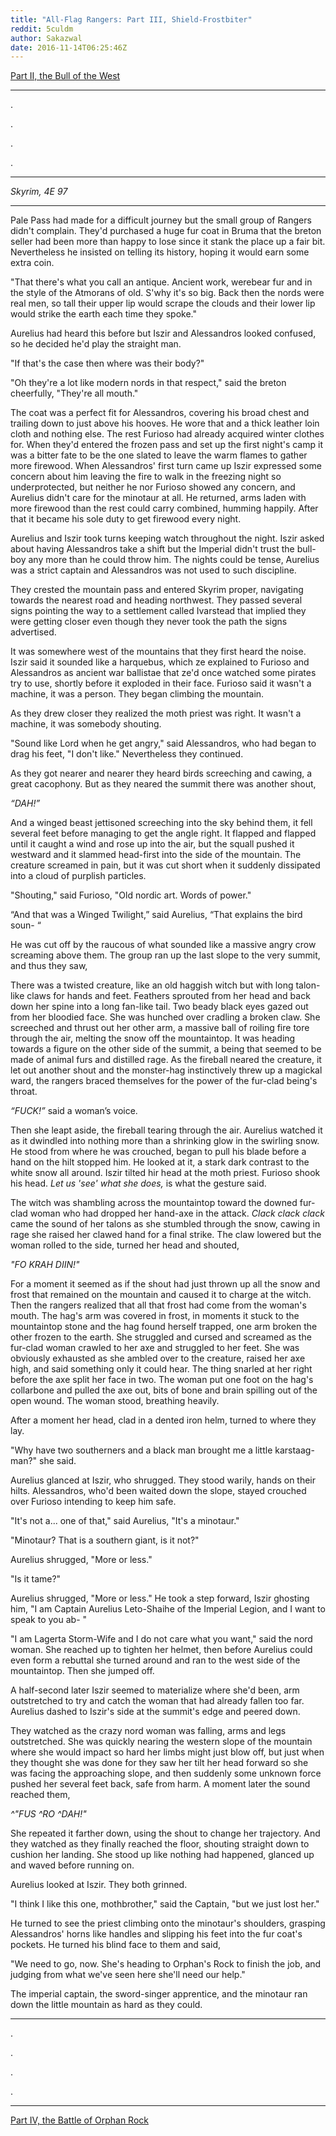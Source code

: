 ```yaml
---
title: "All-Flag Rangers: Part III, Shield-Frostbiter"
reddit: 5culdm
author: Sakazwal
date: 2016-11-14T06:25:46Z
---
```


[Part II, the Bull of the West](https://www.reddit.com/r/teslore/comments/5co9wn/allflag_rangers_part_ii_the_bull_of_the_west/)

_________

.

.

.

.

______________

*Skyrim, 4E 97*

____________________

Pale Pass had made for a difficult journey but the small group of Rangers didn't complain. They'd purchased a huge fur coat in Bruma that the breton seller had been more than happy to lose since it stank the place up a fair bit. Nevertheless he insisted on telling its history, hoping it would earn some extra coin.
 
"That there's what you call an antique. Ancient work, werebear fur and in the style of the Atmorans of old. S'why it's so big. Back then the nords were real men, so tall their upper lip would scrape the clouds and their lower lip would strike the earth each time they spoke."

Aurelius had heard this before but Iszir and Alessandros looked confused, so he decided he'd play the straight man.

"If that's the case then where was their body?"

"Oh they're a lot like modern nords in that respect," said the breton cheerfully, "They're all mouth."

The coat was a perfect fit for Alessandros, covering his broad chest and trailing down to just above his hooves. He wore that and a thick leather loin cloth and nothing else. The rest Furioso had already acquired winter clothes for. When they'd entered the frozen pass and set up the first night's camp it was a bitter fate to be the one slated to leave the warm flames to gather more firewood. When Alessandros' first turn came up Iszir expressed some concern about him leaving the fire to walk in the freezing night so underprotected, but neither he nor Furioso showed any concern, and Aurelius didn't care for the minotaur at all. He returned, arms laden with more firewood than the rest could carry combined, humming happily. After that it became his sole duty to get firewood every night.

Aurelius and Iszir took turns keeping watch throughout the night. Iszir asked about having Alessandros take a shift but the Imperial didn't trust the bull-boy any more than he could throw him. The nights could be tense, Aurelius was a strict captain and Alessandros was not used to such discipline.

They crested the mountain pass and entered Skyrim proper, navigating towards the nearest road and heading northwest. They passed several signs pointing the way to a settlement called Ivarstead that implied they were getting closer even though they never took the path the signs advertised.

It was somewhere west of the mountains that they first heard the noise. Iszir said it sounded like a harquebus, which ze explained to Furioso and Alessandros as ancient war ballistae that ze'd once watched some pirates try to use, shortly before it exploded in their face. Furioso said it wasn't a machine, it was a person. They began climbing the mountain.

As they drew closer they realized the moth priest was right. It wasn't a machine, it was somebody shouting.

"Sound like Lord when he get angry," said Alessandros, who had began to drag his feet, "I don't like." Nevertheless they continued.

As they got nearer and nearer they heard birds screeching and cawing, a great cacophony. But as they neared the summit there was another shout,

*“DAH!”*

And a winged beast jettisoned screeching into the sky behind them, it fell several feet before managing to get the angle right. It flapped and flapped until it caught a wind and rose up into the air, but the squall pushed it westward and it slammed head-first into the side of the mountain. The creature screamed in pain, but it was cut short when it suddenly dissipated into a cloud of purplish particles.

"Shouting," said Furioso, "Old nordic art. Words of power."

“And that was a Winged Twilight,” said Aurelius, “That explains the bird soun- “

He was cut off by the raucous of what sounded like a massive angry crow screaming above them. The group ran up the last slope to the very summit, and thus they saw,

There was a twisted creature, like an old haggish witch but with long talon-like claws for hands and feet. Feathers sprouted from her head and back down her spine into a long fan-like tail. Two beady black eyes gazed out from her bloodied face. She was hunched over cradling a broken claw. She screeched and thrust out her other arm, a massive ball of roiling fire tore through the air, melting the snow off the mountaintop. It was heading towards a figure on the other side of the summit, a being that seemed to be made of animal furs and distilled rage. As the fireball neared the creature, it let out another shout and the monster-hag instinctively threw up a magickal ward, the rangers braced themselves for the power of the fur-clad being's throat.

*“FUCK!”* said a woman’s voice.

Then she leapt aside, the fireball tearing through the air. Aurelius watched it as it dwindled into nothing more than a shrinking glow in the swirling snow. He stood from where he was crouched, began to pull his blade before a hand on the hilt stopped him. He looked at it, a stark dark contrast to the white snow all around. Iszir tilted hir head at the moth priest. Furioso shook his head. *Let us 'see' what she does,* is what the gesture said.

The witch was shambling across the mountaintop toward the downed fur-clad woman who had dropped her hand-axe in the attack. *Clack clack clack* came the sound of her talons as she stumbled through the snow, cawing in rage she raised her clawed hand for a final strike. The claw lowered but the woman rolled to the side, turned her head and shouted,

*"FO KRAH DIIN!"*

For a moment it seemed as if the shout had just thrown up all the snow and frost that remained on the mountain and caused it to charge at the witch. Then the rangers realized that all that frost had come from the woman's mouth. The hag's arm was covered in frost, in moments it stuck to the mountaintop stone and the hag found herself trapped, one arm broken the other frozen to the earth. She struggled and cursed and screamed as the fur-clad woman crawled to her axe and struggled to her feet. She was obviously exhausted as she ambled over to the creature, raised her axe high, and said something only it could hear. The thing snarled at her right before the axe split her face in two. The woman put one foot on the hag's collarbone and pulled the axe out, bits of bone and brain spilling out of the open wound. The woman stood, breathing heavily. 

After a moment her head, clad in a dented iron helm, turned to where they lay.

"Why have two southerners and a black man brought me a little karstaag-man?" she said.

Aurelius glanced at Iszir, who shrugged. They stood warily, hands on their hilts. Alessandros, who'd been waited down the slope, stayed crouched over Furioso intending to keep him safe.

"It's not a... one of that," said Aurelius, "It's a minotaur."

"Minotaur? That is a southern giant, is it not?"

Aurelius shrugged, "More or less."

"Is it tame?"

Aurelius shrugged, "More or less." He took a step forward, Iszir ghosting him, "I am Captain Aurelius Leto-Shaihe of the Imperial Legion, and I want to speak to you ab- "

"I am Lagerta Storm-Wife and I do not care what you want," said the nord woman. She reached up to tighten her helmet, then before Aurelius could even form a rebuttal she turned around and ran to the west side of the mountaintop. Then she jumped off.

A half-second later Iszir seemed to materialize where she'd been, arm outstretched to try and catch the woman that had already fallen too far. Aurelius dashed to Iszir's side at the summit's edge and peered down.

They watched as the crazy nord woman was falling, arms and legs outstretched. She was quickly nearing the western slope of the mountain where she would impact so hard her limbs might just blow off, but just when they thought she was done for they saw her tilt her head forward so she was facing the approaching slope, and then suddenly some unknown force pushed her several feet back, safe from harm. A moment later the sound reached them,

*^"FUS ^RO ^DAH!"*

She repeated it farther down, using the shout to change her trajectory. And they watched as they finally reached the floor, shouting straight down to cushion her landing. She stood up like nothing had happened, glanced up and waved before running on.

Aurelius looked at Iszir. They both grinned.

"I think I like this one, mothbrother," said the Captain, "but we just lost her."

He turned to see the priest climbing onto the minotaur's shoulders, grasping Alessandros' horns like handles and slipping his feet into the fur coat's pockets. He turned his blind face to them and said,

"We need to go, now. She's heading to Orphan's Rock to finish the job, and judging from what we've seen here she'll need our help."

The imperial captain, the sword-singer apprentice, and the minotaur ran down the little mountain as hard as they could.

______________

.

.

.

.

________________

[Part IV, the Battle of Orphan Rock](https://www.reddit.com/r/teslore/comments/5cy5b4/allflag_rangers_part_iv_the_battle_of_orphan_rock/)

